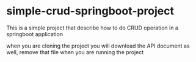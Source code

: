# simple-crud-springboot-project
This is a simple project that describe how to do CRUD operation in a springboot application

when you are cloning the project you will download the API document as well, remove that file when you are running the project
